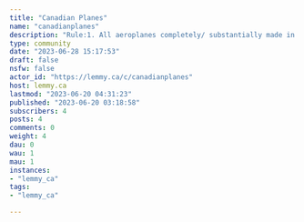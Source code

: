 ```yaml
---
title: "Canadian Planes" 
name: "canadianplanes"
description: "Rule:1. All aeroplanes completely/ substantially made in Canada"
type: community
date: "2023-06-28 15:17:53"
draft: false
nsfw: false
actor_id: "https://lemmy.ca/c/canadianplanes"
host: lemmy.ca
lastmod: "2023-06-20 04:31:23"
published: "2023-06-20 03:18:58"
subscribers: 4
posts: 4
comments: 0
weight: 4
dau: 0
wau: 1
mau: 1
instances:
- "lemmy_ca"
tags: 
- "lemmy_ca"

---
```

